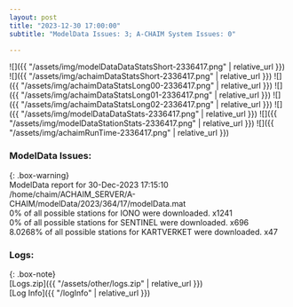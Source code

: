 ```yaml
---
layout: post
title: "2023-12-30 17:00:00"
subtitle: "ModelData Issues: 3; A-CHAIM System Issues: 0"

---
```


![]({{ "/assets/img/modelDataDataStatsShort-2336417.png" | relative_url }})
![]({{ "/assets/img/achaimDataStatsShort-2336417.png" | relative_url }})
![]({{ "/assets/img/achaimDataStatsLong00-2336417.png" | relative_url }})
![]({{ "/assets/img/achaimDataStatsLong01-2336417.png" | relative_url }})
![]({{ "/assets/img/achaimDataStatsLong02-2336417.png" | relative_url }})
![]({{ "/assets/img/modelDataDataStats-2336417.png" | relative_url }})
![]({{ "/assets/img/modelDataStationStats-2336417.png" | relative_url }})
![]({{ "/assets/img/achaimRunTime-2336417.png" | relative_url }})


### ModelData Issues:  
  
{: .box-warning}  
 ModelData report for 30-Dec-2023 17:15:10   
 /home/chaim/ACHAIM_SERVER/A-CHAIM/modelData/2023/364/17/modelData.mat   
 0% of all possible stations for IONO were downloaded. x1241   
 0% of all possible stations for SENTINEL were downloaded. x696   
 8.0268% of all possible stations for KARTVERKET were downloaded. x47   
  


### Logs:  
  
{: .box-note}  
[Logs.zip]({{ "/assets/other/logs.zip" | relative_url }})  
[Log Info]({{ "/logInfo" | relative_url }})  
